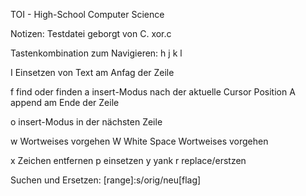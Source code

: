 TOI - High-School Computer Science 

Notizen: Testdatei geborgt von C. xor.c

Tastenkombination zum Navigieren: h j k l

I    Einsetzen von Text am Anfag der Zeile

f    find oder finden
a    insert-Modus nach der aktuelle Cursor Position
A    append am Ende der Zeile

o    insert-Modus in der nächsten Zeile

w    Wortweises vorgehen
W    White Space Wortweises vorgehen

x    Zeichen entfernen
p    einsetzen
y    yank
r    replace/erstzen

Suchen und Ersetzen:    [range]:s/orig/neu[flag]
